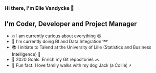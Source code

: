 <br />

###  Hi there, I'm Elie Vandycke :wave:

## I'm Coder, Developer and Project Manager

- :fire: I am currently curious about everything :smiley:
- :school_satchel: I'm currently doing BI and Data Integration :loop:
- :books: I initiate to Talend at the University of Lille (Statistics and Business Intelligence) :green_book:
- :rocket: 2020 Goals: Enrich my Git repositories :soon:
- :raised_hands: Fun fact: I love family walks with my dog Jack (a Collie) :zap:

<br />